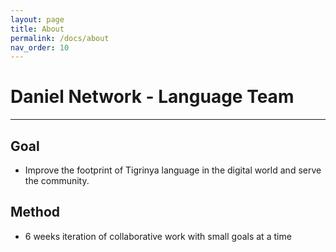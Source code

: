 ```yaml
---
layout: page
title: About
permalink: /docs/about
nav_order: 10
---
```

# Daniel Network - Language Team
---
## Goal
- Improve the footprint of Tigrinya language in the digital world and serve the community.

## Method
- 6 weeks iteration of collaborative work with small goals at a time